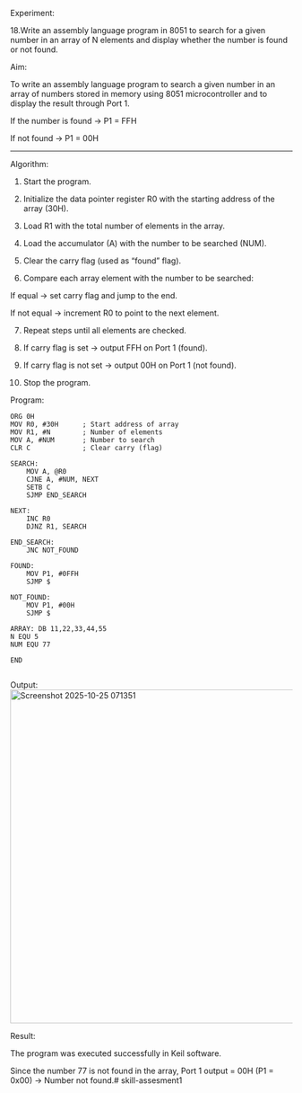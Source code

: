 Experiment:

18.Write an assembly language program in 8051 to search for a given number in an array of N elements and display whether the number is found or not found.

Aim:

To write an assembly language program to search a given number in an array of numbers stored in memory using 8051 microcontroller and to display the result through Port 1.

If the number is found → P1 = FFH

If not found → P1 = 00H



---

Algorithm:

1. Start the program.


2. Initialize the data pointer register R0 with the starting address of the array (30H).


3. Load R1 with the total number of elements in the array.


4. Load the accumulator (A) with the number to be searched (NUM).


5. Clear the carry flag (used as “found” flag).


6. Compare each array element with the number to be searched:

If equal → set carry flag and jump to the end.

If not equal → increment R0 to point to the next element.



7. Repeat steps until all elements are checked.


8. If carry flag is set → output FFH on Port 1 (found).


9. If carry flag is not set → output 00H on Port 1 (not found).


10. Stop the program.

Program:
```
ORG 0H   
MOV R0, #30H      ; Start address of array
MOV R1, #N        ; Number of elements
MOV A, #NUM       ; Number to search
CLR C             ; Clear carry (flag)

SEARCH:
    MOV A, @R0    
    CJNE A, #NUM, NEXT  
    SETB C         
    SJMP END_SEARCH

NEXT:
    INC R0         
    DJNZ R1, SEARCH 

END_SEARCH:
    JNC NOT_FOUND  

FOUND:
    MOV P1, #0FFH  
    SJMP $          

NOT_FOUND:
    MOV P1, #00H   
    SJMP $          

ARRAY: DB 11,22,33,44,55  
N EQU 5                    
NUM EQU 77                 

END


```

Output:
<img width="929" height="594" alt="Screenshot 2025-10-25 071351" src="https://github.com/user-attachments/assets/ac1f01eb-bcfb-44ce-9613-cd32cdcb77dc" />

Result:

The program was executed successfully in Keil software.

Since the number 77 is not found in the array,
Port 1 output = 00H
(P1 = 0x00) → Number not found.# skill-assesment1
